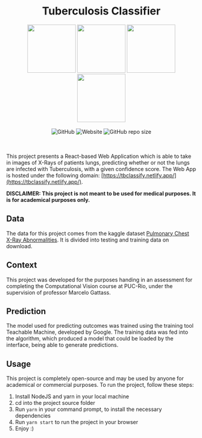 <center>
  <h1 align="center">Tuberculosis Classifier</h1>
  <div align="center">
    <img src="https://prod-images-static.radiopaedia.org/images/16357056/f0383135c7c3c2d55eedefffe9ece8_jumbo.jpeg" height="128px">
    <img src="https://prod-images-static.radiopaedia.org/images/2802824/9097405bba7d96b21f10cb008a9551_jumbo.jpg" height="128px">
    <img src="https://upload.wikimedia.org/wikipedia/commons/2/2b/Dense_opacity_of_primary_pulmonary_tuberculosis.jpg" height="128px">
    <img src="https://www.researchgate.net/profile/Ali-Khan-98/publication/47567125/figure/fig25/AS:202500230651943@1425291225792/Primary-Mycobacterium-tuberculosis-Chest-X-ray-shows-right-upper-lobe-and-left-midzone.png" height="128px">
  </div>
  <br/>
  <div align="center">
    <img alt="GitHub" src="https://img.shields.io/github/license/davidjentjens/tb-classifier?style=flat-square">
    <img alt="Website" src="https://img.shields.io/website?style=flat-square&url=https%3A%2F%2Ftbclassify.netlify.app%2F">
    <img alt="GitHub repo size" src="https://img.shields.io/github/repo-size/davidjentjens/tb-classifier?style=flat-square">
  </div>
  <br/><br/>
</center>

This project presents a React-based Web Application which is able to take in images of X-Rays of patients lungs, predicting whether or not the lungs are infected with Tuberculosis, with a given confidence score. The Web App is hosted under the following domain: [https://tbclassify.netlify.app/](https://tbclassify.netlify.app/).

**DISCLAIMER: This project is not meant to be used for medical purposes. It is for academical purposes only.**

## Data

The data for this project comes from the kaggle dataset [Pulmonary Chest X-Ray Abnormalities](https://www.kaggle.com/kmader/pulmonary-chest-xray-abnormalities). It is divided into testing and training data on download.

## Context

This project was developed for the purposes handing in an assessment for completing the Computational Vision course at PUC-Rio, under the supervision of professor Marcelo Gattass.

## Prediction
The model used for predicting outcomes was trained using the training tool Teachable Machine, developed by Google. The training data was fed into the algorithm, which produced a model that could be loaded by the interface, being able to generate predictions.

## Usage
This project is completely open-source and may be used by anyone for academical or commercial purposes. To run the project, follow these steps:

1. Install NodeJS and yarn in your local machine
2. cd into the project source folder
3. Run `yarn` in your command prompt, to install the necessary dependencies
4. Run `yarn start` to run the project in your browser
5. Enjoy :)
